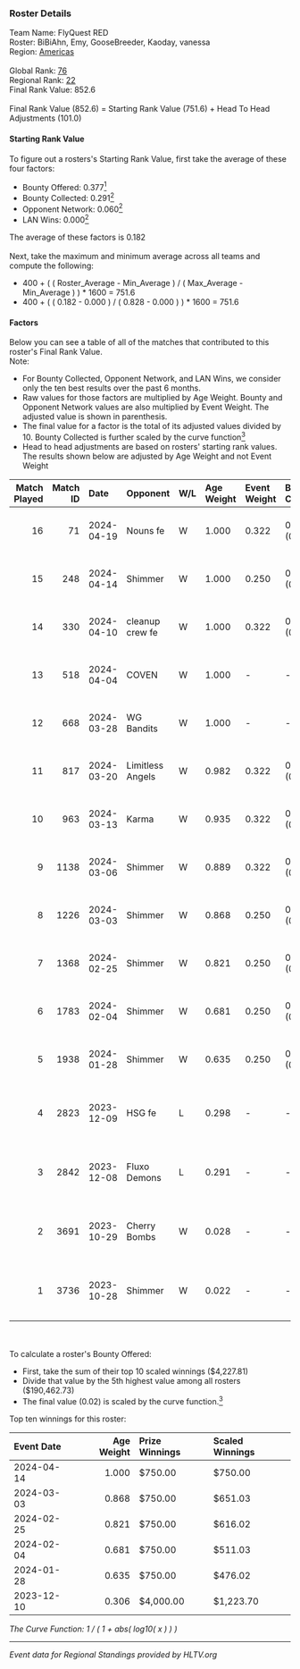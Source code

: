 ### Roster Details<br />
Team Name: FlyQuest RED<br />
Roster: BiBiAhn, Emy, GooseBreeder, Kaoday, vanessa<br />
Region: [Americas]( ../standings_americas.md)<br />
<br />
Global Rank: [76](../standings_global.md)<br />
Regional Rank: [22]( ../standings_americas.md)<br />
Final Rank Value:  852.6<br />
<br />
Final Rank Value (852.6) = Starting Rank Value (751.6) + Head To Head Adjustments (101.0)<br />

#### Starting Rank Value<br />
To figure out a rosters's Starting Rank Value, first take the average of these four factors:<br />
- Bounty Offered: 0.377[<sup>1</sup>](#table2)
- Bounty Collected: 0.291[<sup>2</sup>](#table1)
- Opponent Network: 0.060[<sup>2</sup>](#table1)
- LAN Wins: 0.000[<sup>2</sup>](#table1)

The average of these factors is 0.182<br />
<br />
Next, take the maximum and minimum average across all teams and compute the following:<br />
- 400 + ( ( Roster_Average - Min_Average ) / ( Max_Average - Min_Average ) ) * 1600 = 751.6
- 400 + ( ( 0.182 - 0.000 ) / ( 0.828 - 0.000 ) ) * 1600 = 751.6


#### Factors<br />
Below you can see a table of all of the matches that contributed to this roster's Final Rank Value.<br />
Note:<br />

- For Bounty Collected, Opponent Network, and LAN Wins, we consider only the ten best results over the past 6 months.
- Raw values for those factors are multiplied by Age Weight. Bounty and Opponent Network values are also multiplied by Event Weight. The adjusted value is shown in parenthesis.
- The final value for a factor is the total of its adjusted values divided by 10. Bounty Collected is further scaled by the curve function[<sup>3</sup>](#curveFunction)
- Head to head adjustments are based on rosters' starting rank values. The results shown below are adjusted by Age Weight and not Event Weight
<span id="table1"></span><br />


| Match Played | Match ID | Date       | Opponent         | W/L | Age Weight | Event Weight | Bounty Collected | Opponent Network | LAN Wins  | H2H Adj. | Roster                                         |
| -: | -: | :- | :- | :- | :- | :- | :- | :- | :- | -: | :- |
|           16 |       71 | 2024-04-19 | Nouns fe         | W   | 1.000      | 0.322        | 0.007 (0.002)    | 0.134 (0.043)    | 0 (0.000) |     8.22 | BiBiAhn, Emy, GooseBreeder, Kaoday, vanessa    |
|           15 |      248 | 2024-04-14 | Shimmer          | W   | 1.000      | 0.250        | 0.020 (0.005)    | 0.316 (0.079)    | 0 (0.000) |    11.45 | BiBiAhn, Emy, GooseBreeder, Kaoday, vanessa    |
|           14 |      330 | 2024-04-10 | cleanup crew fe  | W   | 1.000      | 0.322        | 0.006 (0.002)    | 0.089 (0.029)    | 0 (0.000) |     7.76 | BiBiAhn, Emy, GooseBreeder, Kaoday, vanessa    |
|           13 |      518 | 2024-04-04 | COVEN            | W   | 1.000      | -            | -                | -                | 0 (0.000) |     4.47 | BiBiAhn, Emy, GooseBreeder, Kaoday, vanessa    |
|           12 |      668 | 2024-03-28 | WG Bandits       | W   | 1.000      | -            | -                | -                | 0 (0.000) |     7.89 | BiBiAhn, Emy, GooseBreeder, Kaoday, vanessa    |
|           11 |      817 | 2024-03-20 | Limitless Angels | W   | 0.982      | 0.322        | 0.010 (0.003)    | 0.180 (0.057)    | 0 (0.000) |    10.87 | BiBiAhn, Emy, GooseBreeder, Kaoday, vanessa    |
|           10 |      963 | 2024-03-13 | Karma            | W   | 0.935      | 0.322        | 0.009 (0.003)    | 0.229 (0.069)    | 0 (0.000) |    10.52 | BiBiAhn, Emy, GooseBreeder, Kaoday, vanessa    |
|            9 |     1138 | 2024-03-06 | Shimmer          | W   | 0.889      | 0.322        | 0.020 (0.006)    | 0.316 (0.091)    | 0 (0.000) |     9.81 | BiBiAhn, Emy, GooseBreeder, Kaoday, vanessa    |
|            8 |     1226 | 2024-03-03 | Shimmer          | W   | 0.868      | 0.250        | 0.020 (0.004)    | 0.316 (0.069)    | 0 (0.000) |    10.29 | BiBiAhn, Emy, GooseBreeder, Kaoday, vanessa    |
|            7 |     1368 | 2024-02-25 | Shimmer          | W   | 0.821      | 0.250        | 0.020 (0.004)    | 0.316 (0.065)    | 0 (0.000) |    10.47 | BiBiAhn, Emy, GooseBreeder, Kaoday, vanessa    |
|            6 |     1783 | 2024-02-04 | Shimmer          | W   | 0.681      | 0.250        | 0.020 (0.003)    | 0.316 (0.054)    | -         |     9.30 | BiBiAhn, Emy, GooseBreeder, Kaoday, vanessa    |
|            5 |     1938 | 2024-01-28 | Shimmer          | W   | 0.635      | 0.250        | 0.020 (0.003)    | 0.316 (0.050)    | -         |     9.19 | BiBiAhn, Emy, GooseBreeder, Kaoday, vanessa    |
|            4 |     2823 | 2023-12-09 | HSG fe           | L   | 0.298      | -            | -                | -                | -         |    -5.45 | BiBiAhn, GooseBreeder, Kaoday, madss, uhKelsie |
|            3 |     2842 | 2023-12-08 | Fluxo Demons     | L   | 0.291      | -            | -                | -                | -         |    -4.28 | BiBiAhn, GooseBreeder, Kaoday, madss, uhKelsie |
|            2 |     3691 | 2023-10-29 | Cherry Bombs     | W   | 0.028      | -            | -                | -                | -         |     0.17 | BiBiAhn, GooseBreeder, Kaoday, madss, uhKelsie |
|            1 |     3736 | 2023-10-28 | Shimmer          | W   | 0.022      | -            | -                | -                | -         |     0.31 | BiBiAhn, GooseBreeder, Kaoday, madss, uhKelsie |

<br />
<span id="table2"></span><br />
To calculate a roster's Bounty Offered:<br />

- First, take the sum of their top 10 scaled winnings ($4,227.81)
- Divide that value by the 5th highest value among all rosters ($190,462.73)
- The final value (0.02) is scaled by the curve function.[<sup>3</sup>](#curveFunction)

Top ten winnings for this roster:<br />

| Event Date | Age Weight | Prize Winnings | Scaled Winnings |
| :- | -: | :- | :- |
| 2024-04-14 |      1.000 | $750.00        | $750.00         |
| 2024-03-03 |      0.868 | $750.00        | $651.03         |
| 2024-02-25 |      0.821 | $750.00        | $616.02         |
| 2024-02-04 |      0.681 | $750.00        | $511.03         |
| 2024-01-28 |      0.635 | $750.00        | $476.02         |
| 2023-12-10 |      0.306 | $4,000.00      | $1,223.70       |


<span id="curveFunction"></span>_The Curve Function: 1 / ( 1 + abs( log10( x ) ) )_<br />

---
_Event data for Regional Standings provided by HLTV.org_<br />
